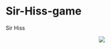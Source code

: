 # Sir-Hiss-game
Sir Hiss
<div align="center">
<img src="https://github.com/sh4de-c4t/Sir-Hiss-game/blob/main/file/1.jpg" />
</div>
